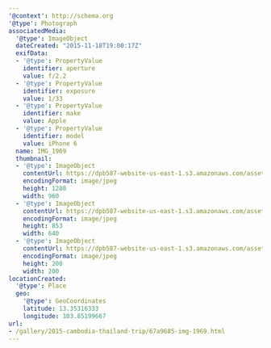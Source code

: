 ```yaml
---
'@context': http://schema.org
'@type': Photograph
associatedMedia:
  '@type': ImageObject
  dateCreated: "2015-11-18T19:00:17Z"
  exifData:
  - '@type': PropertyValue
    identifier: aperture
    value: f/2.2
  - '@type': PropertyValue
    identifier: exposure
    value: 1/33
  - '@type': PropertyValue
    identifier: make
    value: Apple
  - '@type': PropertyValue
    identifier: model
    value: iPhone 6
  name: IMG_1969
  thumbnail:
  - '@type': ImageObject
    contentUrl: https://dpb587-website-us-east-1.s3.amazonaws.com/asset/gallery/2015-cambodia-thailand-trip/67a9685-img-1969~1280.jpg
    encodingFormat: image/jpeg
    height: 1280
    width: 960
  - '@type': ImageObject
    contentUrl: https://dpb587-website-us-east-1.s3.amazonaws.com/asset/gallery/2015-cambodia-thailand-trip/67a9685-img-1969~640w.jpg
    encodingFormat: image/jpeg
    height: 853
    width: 640
  - '@type': ImageObject
    contentUrl: https://dpb587-website-us-east-1.s3.amazonaws.com/asset/gallery/2015-cambodia-thailand-trip/67a9685-img-1969~200x200.jpg
    encodingFormat: image/jpeg
    height: 200
    width: 200
locationCreated:
  '@type': Place
  geo:
    '@type': GeoCoordinates
    latitude: 13.35316333
    longitude: 103.85199667
url:
- /gallery/2015-cambodia-thailand-trip/67a9685-img-1969.html
---
```

